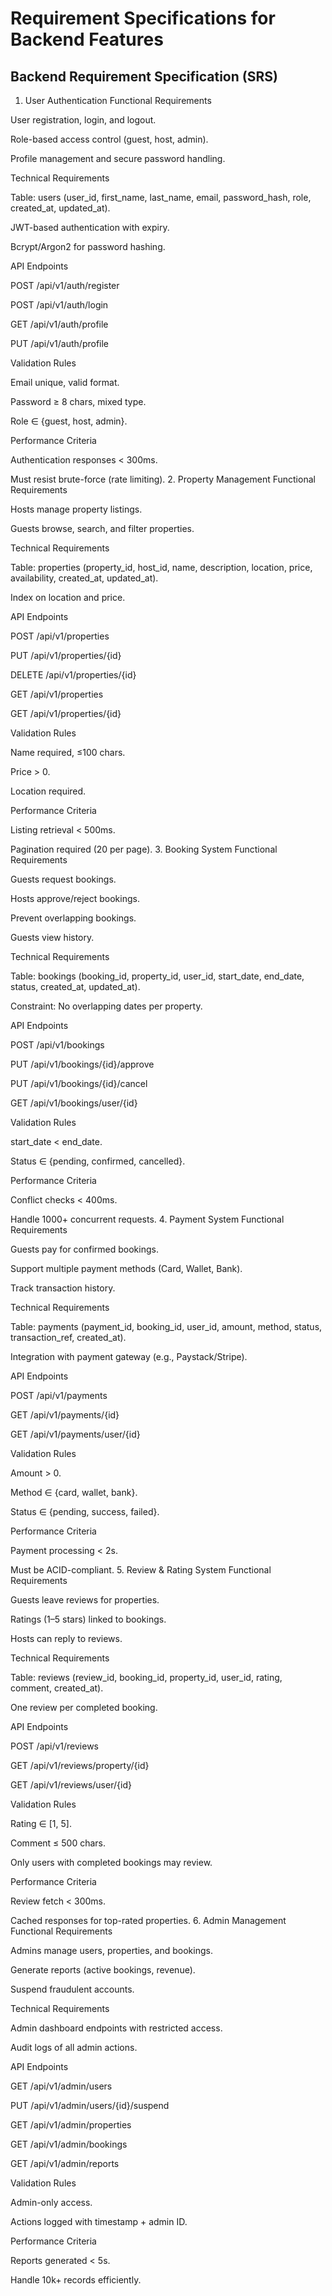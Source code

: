 # Requirement Specifications for Backend Features

## Backend Requirement Specification (SRS)

1. User Authentication
Functional Requirements

User registration, login, and logout.

Role-based access control (guest, host, admin).

Profile management and secure password handling.

Technical Requirements

Table: users (user_id, first_name, last_name, email, password_hash, role, created_at, updated_at).

JWT-based authentication with expiry.

Bcrypt/Argon2 for password hashing.

API Endpoints

POST /api/v1/auth/register

POST /api/v1/auth/login

GET /api/v1/auth/profile

PUT /api/v1/auth/profile

Validation Rules

Email unique, valid format.

Password ≥ 8 chars, mixed type.

Role ∈ {guest, host, admin}.

Performance Criteria

Authentication responses < 300ms.

Must resist brute-force (rate limiting).
2. Property Management
Functional Requirements

Hosts manage property listings.

Guests browse, search, and filter properties.

Technical Requirements

Table: properties (property_id, host_id, name, description, location, price, availability, created_at, updated_at).

Index on location and price.

API Endpoints

POST /api/v1/properties

PUT /api/v1/properties/{id}

DELETE /api/v1/properties/{id}

GET /api/v1/properties

GET /api/v1/properties/{id}

Validation Rules

Name required, ≤100 chars.

Price > 0.

Location required.

Performance Criteria

Listing retrieval < 500ms.

Pagination required (20 per page).
3. Booking System
Functional Requirements

Guests request bookings.

Hosts approve/reject bookings.

Prevent overlapping bookings.

Guests view history.

Technical Requirements

Table: bookings (booking_id, property_id, user_id, start_date, end_date, status, created_at, updated_at).

Constraint: No overlapping dates per property.

API Endpoints

POST /api/v1/bookings

PUT /api/v1/bookings/{id}/approve

PUT /api/v1/bookings/{id}/cancel

GET /api/v1/bookings/user/{id}

Validation Rules

start_date < end_date.

Status ∈ {pending, confirmed, cancelled}.

Performance Criteria

Conflict checks < 400ms.

Handle 1000+ concurrent requests.
4. Payment System
Functional Requirements

Guests pay for confirmed bookings.

Support multiple payment methods (Card, Wallet, Bank).

Track transaction history.

Technical Requirements

Table: payments (payment_id, booking_id, user_id, amount, method, status, transaction_ref, created_at).

Integration with payment gateway (e.g., Paystack/Stripe).

API Endpoints

POST /api/v1/payments

GET /api/v1/payments/{id}

GET /api/v1/payments/user/{id}

Validation Rules

Amount > 0.

Method ∈ {card, wallet, bank}.

Status ∈ {pending, success, failed}.

Performance Criteria

Payment processing < 2s.

Must be ACID-compliant.
5. Review & Rating System
Functional Requirements

Guests leave reviews for properties.

Ratings (1–5 stars) linked to bookings.

Hosts can reply to reviews.

Technical Requirements

Table: reviews (review_id, booking_id, property_id, user_id, rating, comment, created_at).

One review per completed booking.

API Endpoints

POST /api/v1/reviews

GET /api/v1/reviews/property/{id}

GET /api/v1/reviews/user/{id}

Validation Rules

Rating ∈ [1, 5].

Comment ≤ 500 chars.

Only users with completed bookings may review.

Performance Criteria

Review fetch < 300ms.

Cached responses for top-rated properties.
6. Admin Management
Functional Requirements

Admins manage users, properties, and bookings.

Generate reports (active bookings, revenue).

Suspend fraudulent accounts.

Technical Requirements

Admin dashboard endpoints with restricted access.

Audit logs of all admin actions.

API Endpoints

GET /api/v1/admin/users

PUT /api/v1/admin/users/{id}/suspend

GET /api/v1/admin/properties

GET /api/v1/admin/bookings

GET /api/v1/admin/reports

Validation Rules

Admin-only access.

Actions logged with timestamp + admin ID.

Performance Criteria

Reports generated < 5s.

Handle 10k+ records efficiently.

